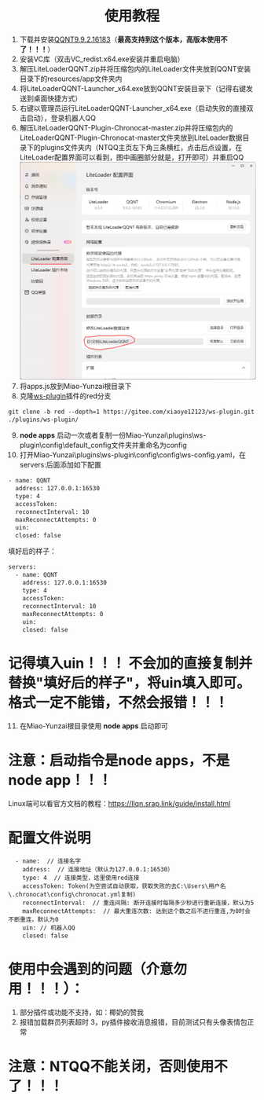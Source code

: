 <div align="center">
<h1>使用教程</h1>
</div> 

1. 下载并安装[QQNT9.9.2.16183](https://cowtransfer.com/s/cf45f925cd1346)（**最高支持到这个版本，高版本使用不了！！！**）
2. 安装VC库（双击VC_redist.x64.exe安装并重启电脑）
3. 解压LiteLoaderQQNT.zip并将压缩包内的LiteLoader文件夹放到QQNT安装目录下的resources/app文件夹内
4. 将LiteLoaderQQNT-Launcher_x64.exe放到QQNT安装目录下（记得右键发送到桌面快捷方式）
5. 右键以管理员运行LiteLoaderQQNT-Launcher_x64.exe（启动失败的直接双击启动），登录机器人QQ
6. 解压LiteLoaderQQNT-Plugin-Chronocat-master.zip并将压缩包内的LiteLoaderQQNT-Plugin-Chronocat-master文件夹放到LiteLoader数据目录下的plugins文件夹内（NTQQ主页左下角三条横杠，点击后点设置，在LiteLoader配置界面可以看到，图中画圈部分就是，打开即可）并重启QQ
![image](image/image.png)
7. 将apps.js放到Miao-Yunzai根目录下
8. 克隆[ws-plugin](https://gitee.com/xiaoye12123/ws-plugin)插件的red分支
```
git clone -b red --depth=1 https://gitee.com/xiaoye12123/ws-plugin.git ./plugins/ws-plugin/
```
9.  **node apps** 启动一次或者复制一份Miao-Yunzai\plugins\ws-plugin\config\default_config文件夹并重命名为config
10. 打开Miao-Yunzai\plugins\ws-plugin\config\config\ws-config.yaml，在servers:后面添加如下配置
```
- name: QQNT
  address: 127.0.0.1:16530
  type: 4
  accessToken: 
  reconnectInterval: 10
  maxReconnectAttempts: 0
  uin: 
  closed: false
```

填好后的样子：

```
servers:
  - name: QQNT
    address: 127.0.0.1:16530
    type: 4
    accessToken: 
    reconnectInterval: 10
    maxReconnectAttempts: 0
    uin: 
    closed: false
```

 # 记得填入uin！！！ 不会加的直接复制并替换"填好后的样子"，将uin填入即可。格式一定不能错，不然会报错！！！

11. 在Miao-Yunzai根目录使用 **node apps** 启动即可

# 注意：启动指令是node apps，不是node app！！！

Linux端可以看官方文档的教程：https://llqn.srap.link/guide/install.html

# 配置文件说明
```
  - name:  // 连接名字
    address:  // 连接地址（默认为127.0.0.1:16530）
    type: 4  // 连接类型，这里使用red连接
    accessToken: Token(为空尝试自动获取，获取失败的去C:\Users\用户名\.chronocat\config\chronocat.yml复制)
    reconnectInterval:  // 重连间隔: 断开连接时每隔多少秒进行重新连接，默认为5
    maxReconnectAttempts:  // 最大重连次数: 达到这个数之后不进行重连,为0时会不断重连，默认为0
    uin: // 机器人QQ
    closed: false
```

# 使用中会遇到的问题（介意勿用！！！）：

1. 部分插件或功能不支持，如：椰奶的赞我
2. 报错加载群员列表超时
3，py插件接收消息报错，目前测试只有头像表情包正常

# 注意：NTQQ不能关闭，否则使用不了！！！



